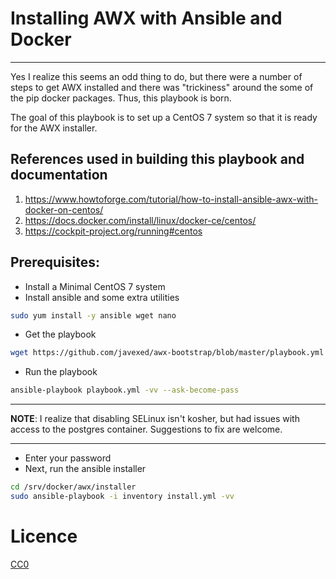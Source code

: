 # Installing AWX with Ansible and Docker
------------

Yes I realize this seems an odd thing to do, but there were a number of steps to get AWX installed and there was "trickiness" around the some of the pip docker packages. Thus, this playbook is born.

The goal of this playbook is to set up a CentOS 7 system so that it is ready for the AWX installer.

## References used in building this playbook and documentation
1. https://www.howtoforge.com/tutorial/how-to-install-ansible-awx-with-docker-on-centos/
2. https://docs.docker.com/install/linux/docker-ce/centos/
3. https://cockpit-project.org/running#centos

## Prerequisites:
- Install a Minimal CentOS 7 system
- Install ansible and some extra utilities
```sh
sudo yum install -y ansible wget nano
```
- Get the playbook
```sh
wget https://github.com/javexed/awx-bootstrap/blob/master/playbook.yml
```
- Run the playbook
```sh
ansible-playbook playbook.yml -vv --ask-become-pass
```
---
**NOTE**: I realize that disabling SELinux isn't kosher, but had issues with access to the postgres container. Suggestions to fix are welcome.

---
- Enter your password
- Next, run the ansible installer
```sh
cd /srv/docker/awx/installer
sudo ansible-playbook -i inventory install.yml -vv
```
# Licence
[CC0](./LICENSE.md)
